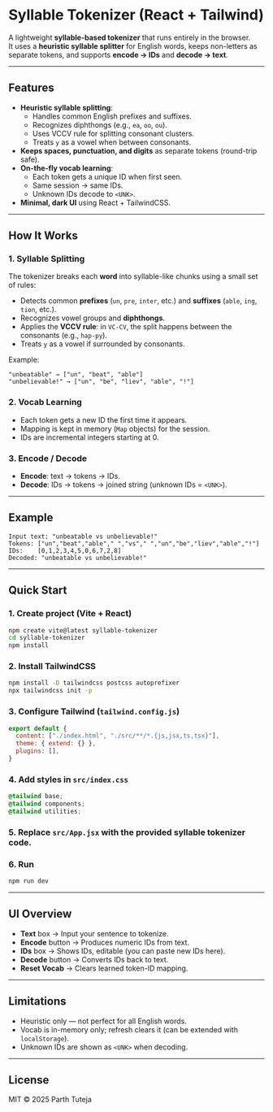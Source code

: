 # Syllable Tokenizer (React + Tailwind)

A lightweight **syllable-based tokenizer** that runs entirely in the browser.  
It uses a **heuristic syllable splitter** for English words, keeps non-letters as separate tokens, and supports **encode → IDs** and **decode → text**.

---

## Features

- **Heuristic syllable splitting**:
  - Handles common English prefixes and suffixes.
  - Recognizes diphthongs (e.g., `ea`, `oo`, `ou`).
  - Uses VCCV rule for splitting consonant clusters.
  - Treats `y` as a vowel when between consonants.
- **Keeps spaces, punctuation, and digits** as separate tokens (round-trip safe).
- **On-the-fly vocab learning**:
  - Each token gets a unique ID when first seen.
  - Same session → same IDs.
  - Unknown IDs decode to `<UNK>`.
- **Minimal, dark UI** using React + TailwindCSS.

---

## How It Works

### 1. Syllable Splitting
The tokenizer breaks each **word** into syllable-like chunks using a small set of rules:

- Detects common **prefixes** (`un`, `pre`, `inter`, etc.) and **suffixes** (`able`, `ing`, `tion`, etc.).
- Recognizes vowel groups and **diphthongs**.
- Applies the **VCCV rule**: in `VC-CV`, the split happens between the consonants (e.g., `hap-py`).
- Treats `y` as a vowel if surrounded by consonants.

Example:
```
"unbeatable" → ["un", "beat", "able"]
"unbelievable!" → ["un", "be", "liev", "able", "!"]
```

### 2. Vocab Learning
- Each token gets a new ID the first time it appears.
- Mapping is kept in memory (`Map` objects) for the session.
- IDs are incremental integers starting at 0.

### 3. Encode / Decode
- **Encode**: text → tokens → IDs.
- **Decode**: IDs → tokens → joined string (unknown IDs = `<UNK>`).

---

## Example

```
Input text: "unbeatable vs unbelievable!"
Tokens: ["un","beat","able"," ","vs"," ","un","be","liev","able","!"]
IDs:    [0,1,2,3,4,5,0,6,7,2,8]
Decoded: "unbeatable vs unbelievable!"
```

---

## Quick Start

### 1. Create project (Vite + React)
```bash
npm create vite@latest syllable-tokenizer
cd syllable-tokenizer
npm install
```

### 2. Install TailwindCSS
```bash
npm install -D tailwindcss postcss autoprefixer
npx tailwindcss init -p
```

### 3. Configure Tailwind (`tailwind.config.js`)
```js
export default {
  content: ["./index.html", "./src/**/*.{js,jsx,ts,tsx}"],
  theme: { extend: {} },
  plugins: [],
}
```

### 4. Add styles in `src/index.css`
```css
@tailwind base;
@tailwind components;
@tailwind utilities;
```

### 5. Replace `src/App.jsx` with the provided syllable tokenizer code.

### 6. Run
```bash
npm run dev
```

---

## UI Overview

- **Text** box → Input your sentence to tokenize.
- **Encode** button → Produces numeric IDs from text.
- **IDs** box → Shows IDs, editable (you can paste new IDs here).
- **Decode** button → Converts IDs back to text.
- **Reset Vocab** → Clears learned token-ID mapping.

---

## Limitations

- Heuristic only — not perfect for all English words.
- Vocab is in-memory only; refresh clears it (can be extended with `localStorage`).
- Unknown IDs are shown as `<UNK>` when decoding.

---

## License

MIT © 2025 Parth Tuteja
